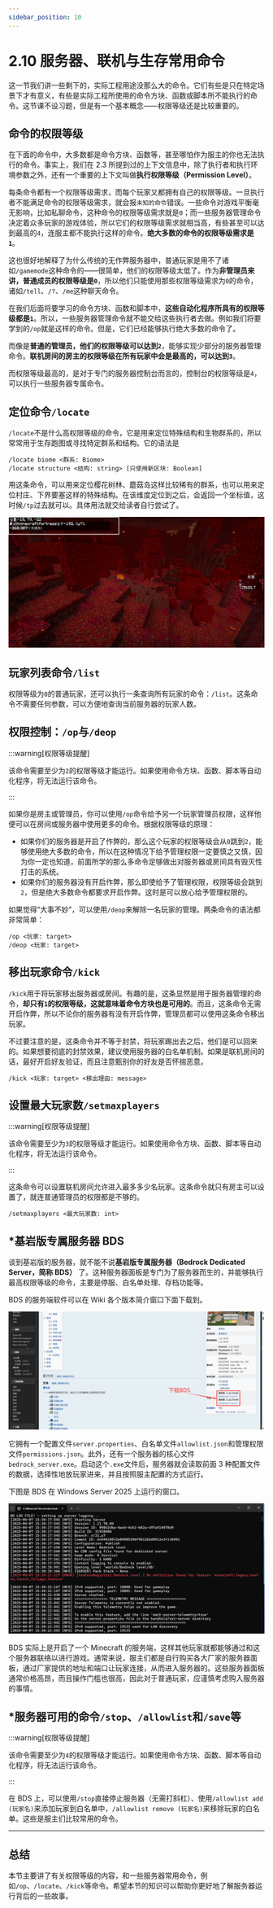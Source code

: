 ```yaml
---
sidebar_position: 10
---
```


# 2.10 服务器、联机与生存常用命令

这一节我们讲一些剩下的，实际工程用途没那么大的命令。它们有些是只在特定场景下才有意义，有些是实际工程所使用的命令方块、函数或脚本所不能执行的命令。这节课不设习题，但是有一个基本概念——权限等级还是比较重要的。

## 命令的权限等级

在下面的命令中，大多数都是命令方块、函数等，甚至哪怕作为服主的你也无法执行的命令。事实上，我们在 2.3 所提到过的上下文信息中，除了执行者和执行环境参数之外，还有一个重要的上下文叫做**执行权限等级（Permission Level）**。

每条命令都有一个权限等级需求，而每个玩家又都拥有自己的权限等级。一旦执行者不能满足命令的权限等级需求，就会报`未知的命令`错误。一些命令对游戏平衡毫无影响，比如私聊命令，这种命令的权限等级需求就是`0`；而一些服务器管理命令决定着众多玩家的游戏体验，所以它们的权限等级需求就相当高，有些甚至可以达到最高的`4`，连服主都不能执行这样的命令。**绝大多数的命令的权限等级需求是`1`**。

这也很好地解释了为什么传统的无作弊服务器中，普通玩家是用不了诸如`/gamemode`这种命令的——很简单，他们的权限等级太低了。作为**非管理员来讲，普通成员的权限等级是`0`**，所以他们只能使用那些权限等级需求为`0`的命令，诸如`/tell`、`/?`、`/me`这种聊天命令。

在我们后面将要学习的命令方块、函数和脚本中，**这些自动化程序所具有的权限等级都是`1`**。所以，一些服务器管理命令就不能交给这些执行者去做。例如我们将要学到的`/op`就是这样的命令。但是，它们已经能够执行绝大多数的命令了。

而像是**普通的管理员，他们的权限等级可以达到`2`**，能够实现少部分的服务器管理命令。**联机房间的房主的权限等级在所有玩家中会是最高的，可以达到`3`**。

而权限等级最高的，是对于专门的服务器控制台而言的，控制台的权限等级是`4`，可以执行一些服务器专属命令。

## 定位命令`/locate`

`/locate`不是什么高权限等级的命令，它是用来定位特殊结构和生物群系的，所以常常用于生存跑图或寻找特定群系和结构。它的语法是

```text title="/locate的语法" showLineNumbers
/locate biome <群系: Biome>
/locate structure <结构: string> [只使用新区块: Boolean]
```

用这条命令，可以用来定位樱花树林、蘑菇岛这样比较稀有的群系，也可以用来定位村庄、下界要塞这样的特殊结构。在该维度定位到之后，会返回一个坐标值，这时候`/tp`过去就可以。具体用法就交给读者自行尝试了。

![locate_1](./img/section10/locate_1.png)

## 玩家列表命令`/list`

权限等级为`0`的普通玩家，还可以执行一条查询所有玩家的命令：`/list`。这条命令不需要任何参数，可以方便地查询当前服务器的玩家人数。

## 权限控制：`/op`与`/deop`

:::warning[权限等级提醒]

该命令需要至少为`2`的权限等级才能运行。如果使用命令方块、函数、脚本等自动化程序，将无法运行该命令。

:::

如果你是房主或管理员，你可以使用`/op`命令给予另一个玩家管理员权限，这样他便可以在房间或服务器中使用更多的命令。根据权限等级的原理：

- 如果你们的服务器是开启了作弊的，那么这个玩家的权限等级会从`0`跳到`2`，能够使用绝大多数的命令，所以在这种情况下给予管理权限一定要慎之又慎，因为你一定也知道，前面所学的那么多命令足够做出对服务器或房间具有毁灭性打击的系统。
- 如果你们的服务器没有开启作弊，那么即使给予了管理权限，权限等级会跳到`2`，但是绝大多数命令都要求开启作弊。这时是可以放心给予管理权限的。

如果觉得“大事不妙”，可以使用`/deop`来解除一名玩家的管理。两条命令的语法都非常简单：

```text title="/op与/deop的语法" showLineNumbers
/op <玩家: target>
/deop <玩家: target>
```

## 移出玩家命令`/kick`

`/kick`用于将玩家移出服务器或房间。有趣的是，这条显然是用于服务器管理的命令，**却只有`1`的权限等级，这就意味着命令方块也是可用的**。而且，这条命令无需开启作弊，所以不论你的服务器有没有开启作弊，管理员都可以使用这条命令移出玩家。

不过要注意的是，这条命令并不等于封禁，将玩家踢出去之后，他们是可以回来的。如果想要彻底的封禁效果，建议使用服务器的白名单机制。如果是联机房间的话，最好开启好友验证，而且注意甄别你的好友是否怀揣恶意。

```text title="/kick的语法" showLineNumbers
/kick <玩家: target> <移出理由: message>
```

## 设置最大玩家数`/setmaxplayers`

:::warning[权限等级提醒]

该命令需要至少为`3`的权限等级才能运行。如果使用命令方块、函数、脚本等自动化程序，将无法运行该命令。

:::

这条命令可以设置联机房间允许进入最多多少名玩家。这条命令就只有房主可以设置了，就连普通管理员的权限都是不够的。

```text title="/setmaxplayers的语法" showLineNumbers
/setmaxplayers <最大玩家数: int>
```

## *基岩版专属服务器 BDS

谈到基岩版的服务器，就不能不说**基岩版专属服务器（Bedrock Dedicated Server，简称 BDS）** 了。这种服务器面板是专门为了服务器而生的，并能够执行最高权限等级的命令，主要是停服、白名单处理、存档功能等。

BDS 的服务端软件可以在 Wiki 各个版本简介窗口下面下载到。

![bds_1](./img/section10/bds_1.png)

它拥有一个配置文件`server.properties`、白名单文件`allowlist.json`和管理权限文件`permissions.json`。此外，还有一个服务器的核心文件`bedrock_server.exe`。启动这个`.exe`文件后，服务器就会读取前面 3 种配置文件的数据，选择性地放玩家进来，并且按照服主配置的方式运行。

下图是 BDS 在 Windows Server 2025 上运行的窗口。

![bds_2](./img/section10/bds_2.png)

BDS 实际上是开启了一个 Minecraft 的服务端，这样其他玩家就都能够通过和这个服务器联络以进行游戏。通常来说，服主们都是自行购买各大厂家的服务器面板，通过厂家提供的地址和端口让玩家连接，从而进入服务器的。这些服务器面板通常价格高昂，而且操作门槛也很高，因此对于普通玩家，应谨慎考虑购入服务器的事情。

## *服务器可用的命令`/stop`、`/allowlist`和`/save`等

:::warning[权限等级提醒]

该命令需要至少为`4`的权限等级才能运行。如果使用命令方块、函数、脚本等自动化程序，将无法运行该命令。

:::

在 BDS 上，可以使用`/stop`直接停止服务器（无需打斜杠）、使用`/allowlist add (玩家名)`来添加玩家到白名单中，`/allowlist remove (玩家名)`来移除玩家的白名单。这些是服主们比较常用的命令。

---

## 总结

本节主要讲了有关权限等级的内容，和一些服务器常用命令，例如`/op`、`/locate`、`/kick`等命令。希望本节的知识可以帮助你更好地了解服务器运行背后的一些故事。
